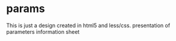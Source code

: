 # params 
This is just a design created in html5 and less/css. presentation of parameters information sheet
